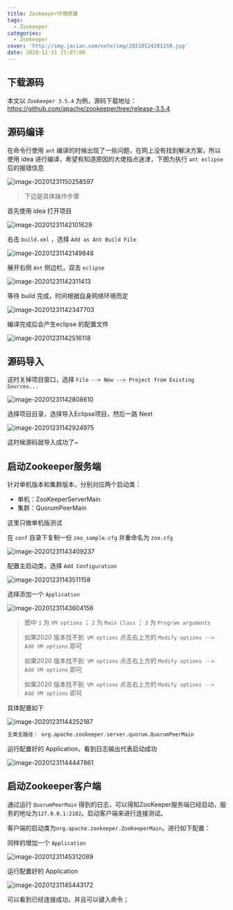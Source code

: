 ```yaml
---
title: Zookeeper环境搭建
tags:
  - Zookeeper
categories:
  - Zookeeper
cover: 'http://img.jacian.com/note/img/20210524201258.jpg'
date: 2020-12-31 15:07:00
---
```


## 下载源码

本文以 `Zookeeper 3.5.4` 为例，源码下载地址：https://github.com/apache/zookeeper/tree/release-3.5.4

## 源码编译

在命令行使用 `ant` 编译的时候出现了一些问题，在网上没有找到解决方案，所以使用 idea 进行编译，希望有知道原因的大佬指点迷津，下图为执行 `ant eclipse` 后的报错信息

![image-20201231150258597](https://img.jacian.com/note/img20201231150258.png)



> 下边是具体操作步骤

首先使用 idea 打开项目

![image-20201231142101629](https://img.jacian.com/note/img20201231142101.png)

右击 `build.xml` ，选择 `Add as Ant Build File` 

![image-20201231142149848](https://img.jacian.com/note/img20201231142149.png)

展开右侧 `Ant` 侧边栏，双击 `eclipse` 

![image-20201231142311413](https://img.jacian.com/note/img20201231142311.png)

等待 build 完成，时间根据自身网络环境而定

![image-20201231142347703](https://img.jacian.com/note/img20201231142347.png)

编译完成后会产生eclipse 的配置文件

![image-20201231142516118](https://img.jacian.com/note/img20201231142516.png)



## 源码导入

这时关掉项目窗口，选择 `File --> New --> Project from Existing Sources...`

![image-20201231142808610](https://img.jacian.com/note/img20201231142808.png)



选择项目目录，选择导入Eclipse项目，然后一路 Next 

![image-20201231142924975](https://img.jacian.com/note/img20201231142925.png)

这时候源码就导入成功了~

## 启动Zookeeper服务端

针对单机版本和集群版本，分别对应两个启动类：

- 单机：ZooKeeperServerMain
- 集群：QuorumPeerMain

这里只做单机版测试

在 `conf` 目录下复制一份 `zoo_sample.cfg` 并重命名为 `zoo.cfg`

![image-20201231143409237](https://img.jacian.com/note/img20201231143409.png)

配置主启动类，选择 `Add Configuration`

![image-20201231143511158](https://img.jacian.com/note/img20201231143511.png)

选择添加一个 `Application` 

![image-20201231143604156](https://img.jacian.com/note/img20201231143604.png)

> 图中 `1` 为 `VM options` ； `2` 为 `Main Class` ； `3` 为 `Program arguments` 
>
> 如果2020 版本找不到` VM options` 点击右上方的 `Modify options --> Add VM options` 即可
>
> 如果2020 版本找不到` VM options` 点击右上方的 `Modify options --> Add VM options` 即可
>
> 如果2020 版本找不到` VM options` 点击右上方的 `Modify options --> Add VM options` 即可

具体配置如下

![image-20201231144252187](https://img.jacian.com/note/img20201231144252.png)

```tex
主类全路径： org.apache.zookeeper.server.quorum.QuorumPeerMain
```



运行配置好的 Application，看到日志输出代表启动成功

![image-20201231144447861](https://img.jacian.com/note/img20201231144447.png)

## 启动Zookeeper客户端

通过运行 `QuorumPeerMain` 得到的日志，可以得知ZooKeeper服务端已经启动，服务的地址为`127.0.0.1:2182`。启动客户端来进行连接测试。

客户端的启动类为`org.apache.zookeeper.ZooKeeperMain`，进行如下配置：

同样的增加一个 `Application`

![image-20201231145312089](https://img.jacian.com/note/img20201231145312.png)

运行配置好的 Application

![image-20201231145443172](https://img.jacian.com/note/img20201231145443.png)

可以看到已经连接成功，并且可以键入命令；